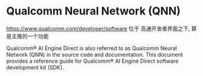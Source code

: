 # Qualcomm Neural Network (QNN)

https://www.qualcomm.com/developer/software
位于 高通开发者界面之下, 算是主推的一个功能

Qualcomm® AI Engine Direct is also referred to as Qualcomm Neural Network (QNN) in the source code and documentation.
This document provides a reference guide for Qualcomm® AI Engine Direct software development kit (SDK).

